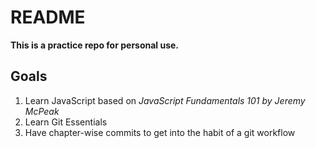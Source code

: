 # README

**This is a practice repo for personal use.**

## Goals
1. Learn JavaScript based on *JavaScript Fundamentals 101 by Jeremy McPeak*
2. Learn Git Essentials
3. Have chapter-wise commits to get into the habit of a git workflow

